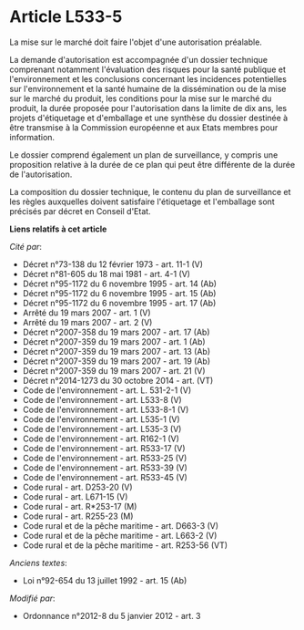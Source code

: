 # Article L533-5

La mise sur le marché doit faire l'objet d'une autorisation préalable.

La demande d'autorisation est accompagnée d'un dossier technique comprenant notamment l'évaluation des risques pour la santé
publique et l'environnement et les conclusions concernant les incidences potentielles sur l'environnement et la santé humaine
de la dissémination ou de la mise sur le marché du produit, les conditions pour la mise sur le marché du produit, la durée
proposée pour l'autorisation dans la limite de dix ans, les projets d'étiquetage et d'emballage et une synthèse du dossier
destinée à être transmise à la Commission européenne et aux Etats membres pour information.

Le dossier comprend également un plan de surveillance, y compris une proposition relative à la durée de ce plan qui peut être
différente de la durée de l'autorisation.

La composition du dossier technique, le contenu du plan de surveillance et les règles auxquelles doivent satisfaire
l'étiquetage et l'emballage sont précisés par décret en Conseil d'Etat.

**Liens relatifs à cet article**

_Cité par_:

  - Décret n°73-138 du 12 février 1973 - art. 11-1 (V)
  - Décret n°81-605 du 18 mai 1981 - art. 4-1 (V)
  - Décret n°95-1172 du 6 novembre 1995 - art. 14 (Ab)
  - Décret n°95-1172 du 6 novembre 1995 - art. 15 (Ab)
  - Décret n°95-1172 du 6 novembre 1995 - art. 17 (Ab)
  - Arrêté du 19 mars 2007 - art. 1 (V)
  - Arrêté du 19 mars 2007 - art. 2 (V)
  - Décret n°2007-358 du 19 mars 2007 - art. 17 (Ab)
  - Décret n°2007-359 du 19 mars 2007 - art. 1 (Ab)
  - Décret n°2007-359 du 19 mars 2007 - art. 13 (Ab)
  - Décret n°2007-359 du 19 mars 2007 - art. 19 (Ab)
  - Décret n°2007-359 du 19 mars 2007 - art. 21 (V)
  - Décret n°2014-1273 du 30 octobre 2014 - art. (VT)
  - Code de l'environnement - art. L. 531-2-1 (V)
  - Code de l'environnement - art. L533-8 (V)
  - Code de l'environnement - art. L533-8-1 (V)
  - Code de l'environnement - art. L535-1 (V)
  - Code de l'environnement - art. L535-3 (V)
  - Code de l'environnement - art. R162-1 (V)
  - Code de l'environnement - art. R533-17 (V)
  - Code de l'environnement - art. R533-25 (V)
  - Code de l'environnement - art. R533-39 (V)
  - Code de l'environnement - art. R533-45 (V)
  - Code rural - art. D253-20 (V)
  - Code rural - art. L671-15 (V)
  - Code rural - art. R*253-17 (M)
  - Code rural - art. R255-23 (M)
  - Code rural et de la pêche maritime - art. D663-3 (V)
  - Code rural et de la pêche maritime - art. L663-2 (V)
  - Code rural et de la pêche maritime - art. R253-56 (VT)

_Anciens textes_:

  - Loi n°92-654 du 13 juillet 1992 - art. 15 (Ab)

_Modifié par_:

  - Ordonnance n°2012-8 du 5 janvier 2012 - art. 3
